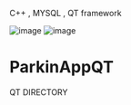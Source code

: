 C++ , MYSQL , QT framework

![image](https://user-images.githubusercontent.com/36647206/214474283-33d3253c-bdf2-4b0d-a556-6ac47b8b5330.png)
![image](https://user-images.githubusercontent.com/36647206/214474351-b70723e7-a8f8-44f4-bcf5-35e34d8c8c57.png)



# ParkinAppQT
QT DIRECTORY
